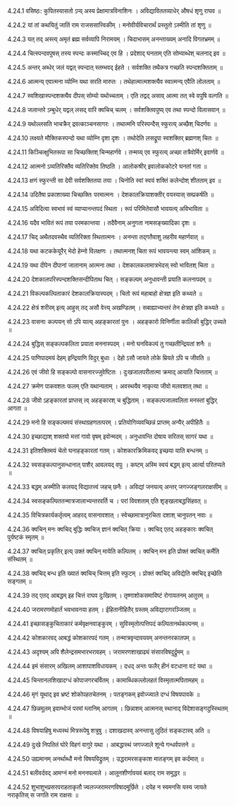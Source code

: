 4.24.1
वसिष्ठः:
कुपितस्यासतो ऽप्य् अस्य प्रेक्षामात्रविनाशिनः ।
अविद्याविततव्याधेर् औषधं शृणु राघव ॥


4.24.2
यां तां कथयितुं जातिं राम राजससात्त्विकीम् ।
मनोवीर्यविचारार्थं प्रस्तुतो ऽस्मीति तां शृणु ॥


4.24.3
यत् तद् अस्त्य् अमृतं ब्रह्म सर्वव्यापि निरामयम् ।
चिदाभासम् अनन्ताख्यम् अनादि विगतभ्रमम् ॥


4.24.4
चित्स्पन्दवपुषस् तस्य स्पन्दः कस्माच्चिद् एव हि ।
प्रदेशाद् घनताम् एति सोम्याब्धेश् चलनाद् इव ॥


4.24.5
अन्तर् अब्धेर् जलं यद्वत् स्पन्दात् स्तम्भवद् ईहते ।
सर्वशक्ति तथैकत्र गच्छति स्पन्दशक्तिताम् ॥


4.24.6
आत्मन्य् एवात्मना व्योम्नि यथा सरति मारुतः ।
तथेहात्मात्मशक्त्यैव स्वात्मन्य् एवैति लोलताम् ॥


4.24.7
स्वशिखास्पन्दशक्त्यैव दीपस् सोम्यो यथोच्चताम् ।
एति तद्वद् असाव् आत्मा तत् स्वे वपुषि वल्गति ॥


4.24.8
जलान्तरे ऽम्बुधेर् यद्वल् लसद् वारि क्वचिच् चलम् ।
सर्वशक्तिवपुष्य् एव तथा स्पन्दो विलासवान् ॥


4.24.9
यथोल्लसति भाचक्रैर् द्रवत्काञ्चनसागरः ।
तथात्मनि परिस्पन्दैस् स्फुरत्य् अच्छैश् चिदर्णवः ॥


4.24.10
लक्ष्यते मौक्तिकस्पन्दो यथा व्योम्नि दृशा दृशः ।
तथोदेति लसद्रूपा स्वशक्तिर् ब्रह्मणश् चितः ॥


4.24.11
किञ्चित्क्षुभितरूपा सा चिच्छक्तिश् चिन्महार्णवे ।
तन्मय्य् एव स्फुरत्य् अच्छा तत्रैवोर्मिर् इवार्णवे ॥


4.24.12
आत्मनो ऽव्यतिरिक्तैव व्यतिरिक्तेव तिष्ठति ।
आलोकश्रीर् इवालोककोटरे घनतां गता ॥


4.24.13
क्षणं स्फुरन्ती सा देवी सर्वशक्तितया तया ।
चिनोति स्वां स्वयं शक्तिं कलेन्दोश् शीतताम् इव ॥


4.24.14
उदितैषा प्रकाशाख्या चिच्छक्तिः परमात्मनः ।
देशकालक्रियाशक्तीर् वयस्यास् सम्प्रकर्षति ॥


4.24.15
अविदित्वा स्वभावं स्वं व्याप्यानन्तपदं स्थिता ।
रूपं परिमितेवासौ भावयत्य् अविभाविता ॥


4.24.16
यदैव भावितं रूपं तया परमकान्तया ।
तदैवैनाम् अनुगता नामसङ्ख्यादिका दृशः ॥


4.24.17
चिद् अथैतदवस्थैव व्यतिरिक्ता स्थितात्मनः ।
अनन्ता तद्गतैवाशु लहरीव महार्णवात् ॥


4.24.18
यथा कटककेयूरैर् भेदो हेम्नो विलक्षणः ।
तथात्मनश् चिता रूपं भावयन्त्या स्वम् आंशिकम् ॥


4.24.19
यथा दीपेन दीपानां जातानाम् आत्मना तथा ।
देशकालकलामात्रभेदस् स्वो भावितश् चिता ॥


4.24.20
देशकालपरिस्पन्दशक्तिसन्दीपिताथ चित् ।
सङ्कल्पम् अनुधावन्ती प्रयाति कलनापदम् ॥


4.24.21
विकल्पकल्पिताकारं देशकालक्रियास्पदम् ।
चितो रूपं महाबाहो क्षेत्रज्ञ इति कथ्यते ॥


4.24.22
क्षेत्रं शरीरम् इत्य् आहुस् तद् असौ वेत्त्य् अखण्डितम् ।
सबाह्याभ्यन्तरं तेन क्षेत्रज्ञ इति कथ्यते ॥


4.24.23
वासनाः कल्पयन् सो ऽपि यात्य् अहङ्कारतां पुनः ।
अहङ्कारो विनिर्णीता कालिकी बुद्धिर् उच्यते ॥


4.24.24
बुद्धिस् सङ्कल्पकलिता प्रयाता मननास्पदम् ।
मनो घनविकल्पं तु गच्छतीन्द्रियतां शनैः ॥


4.24.25
पाणिपादमयं देहम् इन्द्रियाणि विदुर् बुधाः ।
देहो ऽसौ जायते लोके म्रियते ऽपि च जीवति ॥


4.24.26
एवं जीवो हि सङ्कल्पो वासनारज्जुवेष्टितः ।
दुःखजालपरीतात्मा क्रमाद् आयाति चित्तताम् ॥


4.24.27
क्रमेण पाकवशतः फलम् एति यथान्यताम् ।
अवस्थयैव नाकृत्या जीवो मलवशात् तथा ॥


4.24.28
जीवो ऽहङ्कारतां प्राप्तस् त्व् अहङ्कारश् च बुद्धिताम् ।
सङ्कल्पजालवलिता मनस्तां बुद्धिर् आगता ॥


4.24.29
मनो हि सङ्कल्पमयं संस्थाग्रहणतत्परम् ।
प्रतियोगिव्यवच्छिन्नं प्राप्तम् अन्यैर् अपीहितैः ॥


4.24.30
इच्छाद्याश् शक्तयो मत्तां गावो वृषम् इवोन्मदम् ।
अनुधावन्ति दोषाय सरितस् सागरं यथा ॥


4.24.31
इतिशक्तिमयं चेतो घनाहङ्कारतां गतम् ।
कोशकारक्रिमिकवद् इच्छया याति बन्धनम् ॥


4.24.32
स्वसङ्कल्पानुसन्धानात् पाशैर् आवलयद् वपुः ।
कष्टम् अस्मि स्वयं बद्धम् इत्य् आर्त्या परितप्यते ॥


4.24.33
बद्धम् अस्मीति कलयद् विद्यातत्त्वं जहच् छनैः ।
अविद्यां जनयत्य् अन्तर् जगज्जङ्गलराक्षसीम् ॥


4.24.34
स्वसङ्कल्पिततन्मात्रजालाभ्यन्तरवर्ति च ।
परां विवशताम् एति शृङ्खलाबद्धसिंहवत् ॥


4.24.35
विचित्रकार्यकर्तृत्वम् आहरद् वासनावशात् ।
स्वेच्छामात्रानुरचिता दशाश् चानुपतन् नवाः ॥


4.24.36
क्वचिन् मनः क्वचिद् बुद्धिः क्वचिज् ज्ञानं क्वचित् क्रिया ।
क्वचिद् एतद् अहङ्कारः क्वचित् पुर्यष्टकं स्मृतम् ॥


4.24.37
क्वचित् प्रकृतिर् इत्य् उक्तं क्वचिन् मायेति कल्पितम् ।
क्वचिन् मन इति प्रोक्तं क्वचित् कर्मेति संस्थितम् ॥


4.24.38
क्वचिद् बन्ध इति ख्यातं क्वचिच् चित्तम् इति स्फुटम् ।
प्रोक्तं क्वचिद् अविद्येति क्वचिद् इच्छेति सङ्गतम् ॥


4.24.39
तद् एतद् आबद्धम् इह चित्तं राघव दुःखितम् ।
तृष्णाशोकसमाविष्टं रोगायतनम् आतुरम् ॥


4.24.40
जरामरणमोहार्तं भवभावनया हतम् ।
ईहितानीहितैर् ग्रस्तम् अविद्यारागरञ्जितम् ॥


4.24.41
इच्छासङ्कुचिताकारं कर्मवृक्षनवाङ्कुरम् ।
सुविस्मृतोत्पत्तिपदं कल्पितानर्थकल्पनम् ॥


4.24.42
कोशकारवद् आबद्धं कोशकारपदं गतम् ।
तन्मात्रवृन्दावयवम् अनन्तनरकातपम् ॥


4.24.43
अदृश्यम् अपि शैलेन्द्रसमभारभरावहम् ।
जरामरणशाखाढ्यं संसारविषदुर्द्रुमम् ॥


4.24.44
इमं संसारम् अखिलम् आशापाशविधायकम् ।
दधद् अन्तः फलैर् हीनं वटधाना वटं यथा ॥


4.24.45
चिन्तानलशिखादग्धं कोपाजगरचर्वितम् ।
कामाब्धिकल्लोलहतं विस्मृतात्मपितामहम् ॥


4.24.46
मृगं यूथाद् इव भ्रष्टं शोकोपहतचेतनम् ।
पतङ्गकम् इवोज्ज्वाले दग्धं विषयपावके ॥


4.24.47
छिन्नमूलम् इवाम्भोजं परमां म्लानिम् आगतम् ।
छिन्नाशम् आत्मनस् स्थानाद् विदेशासङ्गदुस्स्थितम् ॥


4.24.48
विषयाहिषु मध्यस्थं मित्ररूपेषु शत्रुषु ।
दशाखदास्व् अनन्तासु लुठितं सङ्कटास्व् अति ॥


4.24.49
दुःखे निपतितं घोरे विहगं वागुरे यथा ।
आबद्धास्थं जगज्जाले शून्ये गन्धर्वपत्तने ॥


4.24.50
उह्यमानम् अनर्थाब्धौ मनो विषयविद्रुतम् ।
उद्धरामरसङ्काश मातङ्गम् इव कर्दमात् ॥


4.24.51
बलीवर्दवद् आमग्नं मनो मननपल्वले ।
आलूनशीर्णावयवं बलाद् राम समुद्धर ॥


4.24.52
शुभाशुभप्रसरपराहताकृतौ ज्वलज्जरामरणविषादमूर्छिते ।
दयेह न स्वमनसि यस्य जायते नराकृतिस् स जगति राम राक्षसः ॥

